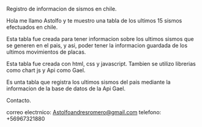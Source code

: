 Registro de informacion de sismos en chile.

Hola me llamo Astolfo y te muestro una tabla de los ultimos 15 sismos efectuados en chile.

Esta tabla fue creada para tener informacion sobre los ultimos sismos que se generen en el pais, y asi, poder tener 
la informacion guardada de los ultimos movimientos de placas.

Esta tabla fue creada con html, css y javascript. Tambien se utilizo librerias como chart js y Api como Gael.

Es unta tabla que registra los ultimos sismos del pais mediante la informacion de la base de datos de la Api Gael.

Contacto.

correo electrnico: Astolfoandresromero@gmail.com telefono: +56967321880